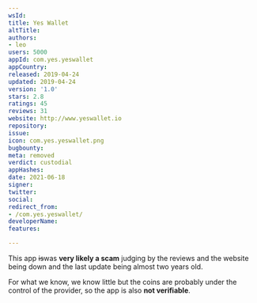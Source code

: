 ```yaml
---
wsId: 
title: Yes Wallet
altTitle: 
authors:
- leo
users: 5000
appId: com.yes.yeswallet
appCountry: 
released: 2019-04-24
updated: 2019-04-24
version: '1.0'
stars: 2.8
ratings: 45
reviews: 31
website: http://www.yeswallet.io
repository: 
issue: 
icon: com.yes.yeswallet.png
bugbounty: 
meta: removed
verdict: custodial
appHashes: 
date: 2021-06-18
signer: 
twitter: 
social: 
redirect_from:
- /com.yes.yeswallet/
developerName: 
features: 

---
```


This app ~~is~~was **very likely a scam** judging by the reviews and the website being
down and the last update being almost two years old.

For what we know, we know little but the coins are probably under the control of
the provider, so the app is also **not verifiable**.
